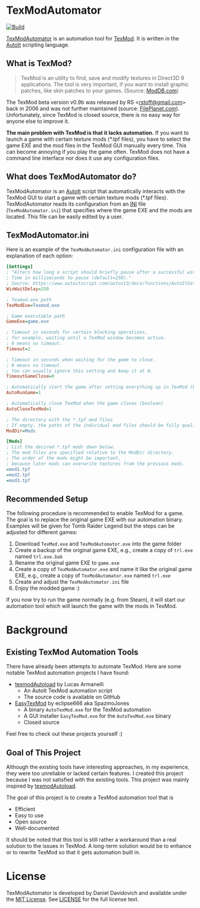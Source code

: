 # TexModAutomator

[![Build](https://github.com/ddav2/TexModAutomator/actions/workflows/main.yml/badge.svg)](https://github.com/ddav2/TexModAutomator/actions/workflows/main.yml)

[TexModAutomator](https://github.com/ddav2/TexModAutomator) is an automation tool for [TexMod](https://www.fileplanet.com/archive/p-16225/Texmod-v0-9b).
It is written in the [AutoIt](https://www.autoitscript.com/site/autoit/) scripting language.

## What is TexMod?

> TexMod is an utility to find, save and modify textures in Direct3D 9 applications.
> The tool is very important, if you want to install graphic patches, like skin patches to your games.
> (Source: [ModDB.com](https://www.moddb.com))

The TexMod beta version v0.9b was released by RS &lt;[rstoff@gmail.com](mailto:rstoff@gmail.com)&gt; back in 2006 and was not further maintained
(source: [FilePlanet.com](https://www.fileplanet.com/archive/p-16225/Texmod-v0-9b)).
Unfortunately, since TexMod is closed source, there is no easy way for anyone else to improve it.

**The main problem with TexMod is that it lacks automation.**
If you want to launch a game with certain texture mods (*.tpf files),
you have to select the game EXE and the mod files in the TexMod GUI manually every time.
This can become annoying if you play the game often.
TexMod does not have a command line interface nor does it use any configuration files.

## What does TexModAutomator do?

TexModAutomator is an [AutoIt](https://www.autoitscript.com/site/autoit/) script that automatically
interacts with the TexMod GUI to start a game with certain texture mods (*.tpf files).
TexModAutomator reads its configuration from an [INI](https://en.wikipedia.org/wiki/INI_file) file (`TexModAutomator.ini`)
that specifies where the game EXE and the mods are located.
This file can be easily edited by a user.

## TexModAutomator.ini
Here is an example of the `TexModAutomator.ini` configuration file with an explanation of each option:
```ini
[Settings]
; "Alters how long a script should briefly pause after a successful window-related operation.
; Time in milliseconds to pause (default=250)."
; Source: https://www.autoitscript.com/autoit3/docs/functions/AutoItSetOption.htm
WinWaitDelay=250

; Texmod.exe path
TexModExe=Texmod.exe

; Game executable path
GameExe=game.exe

; Timeout in seconds for certain blocking operations,
; for example, waiting until a TexMod window becomes active.
; 0 means no timeout.
Timeout=2

; Timeout in seconds when waiting for the game to close.
; 0 means no timeout.
; You can usually ignore this setting and keep it at 0.
TimeoutGameClose=0

; Automatically start the game after setting everything up in TexMod (boolean)
AutoRunGame=1

; Automatically close TexMod when the game closes (boolean)
AutoCloseTexMod=1

; The directory with the *.tpf mod files
; If empty, the paths of the individual mod files should be fully qualified.
ModDir=Mods

[Mods]
; List the desired *.tpf mods down below.
; The mod files are specified relative to the ModDir directory.
; The order of the mods might be important,
; because later mods can overwrite textures from the previous mods.
=mod1.tpf
=mod2.tpf
=mod3.tpf
```

## Recommended Setup
The following procedure is recommended to enable TexMod for a game.
The goal is to replace the original game EXE with our automation binary.
Examples will be given for Tomb Raider Legend but the steps can be adjusted for different games:

1. Download `TexMod.exe` and `TexModAutomator.exe` into the game folder
2. Create a backup of the original game EXE, e.g., create a copy of `trl.exe` named `trl.exe.bak`
3. Rename the original game EXE to `game.exe`
4. Create a copy of `TexModAutomator.exe` and name it like the original game EXE,
   e.g., create a copy of `TexModAutomator.exe` named `trl.exe`
5. Create and adjust the `TexModAutomator.ini` file
6. Enjoy the modded game :)

If you now try to run the game normally (e.g. from Steam), it will start our automation tool
which will launch the game with the mods in TexMod.

# Background
## Existing TexMod Automation Tools
There have already been attempts to automate TexMod.
Here are some notable TexMod automation projects I have found:
- [texmodAutoload](https://github.com/LucasArmanelli/texmodAutoload) by Lucas Armanelli
  - An AutoIt TexMod automation script
  - The source code is available on GitHub
- [EasyTexMod](https://www.nexusmods.com/xcom/mods/525/) by eclipse666 aka SpazmoJones
  - A binary `AutoTexMod.exe` for the TexMod automation
  - A GUI installer `EasyTexMod.exe` for the `AutoTexMod.exe` binary
  - Closed source

Feel free to check out these projects yourself :)

## Goal of This Project
Although the existing tools have interesting approaches, in my experience, they were too unreliable or lacked certain features.
I created this project because I was not satisfied with the existing tools.
This project was mainly inspired by [texmodAutoload](https://github.com/LucasArmanelli/texmodAutoload).

The goal of this project is to create a TexMod automation tool that is
- Efficient
- Easy to use
- Open source
- Well-documented

It should be noted that this tool is still rather a workaround than a real solution to the issues in TexMod.
A long-term solution would be to enhance or to rewrite TexMod so that it gets automation built in.

# License
TexModAutomator is developed by Daniel Davidovich and available under the [MIT License](https://opensource.org/license/MIT).
See [LICENSE](LICENSE) for the full license text.
